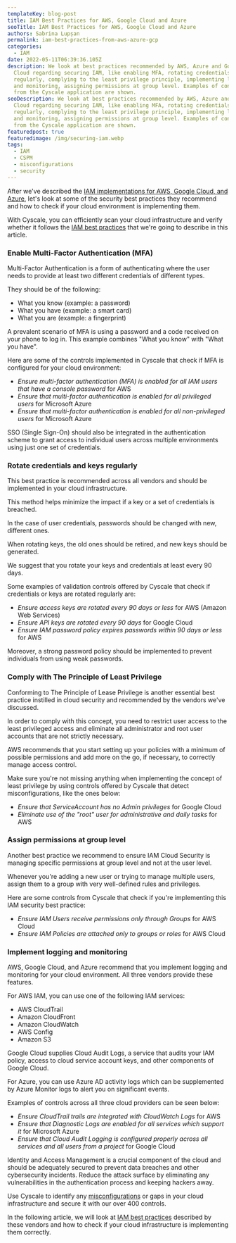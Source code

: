```yaml
---
templateKey: blog-post
title: IAM Best Practices for AWS, Google Cloud and Azure
seoTitle: IAM Best Practices for AWS, Google Cloud and Azure
authors: Sabrina Lupșan
permalink: iam-best-practices-from-aws-azure-gcp
categories:
  - IAM
date: 2022-05-11T06:39:36.105Z
description: We look at best practices recommended by AWS, Azure and Google
  Cloud regarding securing IAM, like enabling MFA, rotating credentials and keys
  regularly, complying to the least privilege principle, implementing logging
  and monitoring, assigning permissions at group level. Examples of controls
  from the Cyscale application are shown.
seoDescription: We look at best practices recommended by AWS, Azure and Google
  Cloud regarding securing IAM, like enabling MFA, rotating credentials and keys
  regularly, complying to the least privilege principle, implementing logging
  and monitoring, assigning permissions at group level. Examples of controls
  from the Cyscale application are shown.
featuredpost: true
featuredimage: /img/securing-iam.webp
tags:
  - IAM
  - CSPM
  - misconfigurations
  - security
---
```

<!--StartFragment-->

After we've described the [IAM implementations for AWS, Google Cloud, and Azure](https://cyscale.com/blog/iam-services-in-aws-azure-gcp/), let's look at some of the security best practices they recommend and how to check if your cloud environment is implementing them. 

With Cyscale, you can efficiently scan your cloud infrastructure and verify whether it follows the [IAM best practices](https://cyscale.com/blog/iam-best-practices-identity/) that we're going to describe in this article. 

<div id="MFA">

### Enable Multi-Factor Authentication (MFA) 

Multi-Factor Authentication is a form of authenticating where the user needs to provide at least two different credentials of different types.  

They should be of the following: 

* What you know (example: a password) 
* What you have (example: a smart card) 
* What you are (example: a fingerprint) 

A prevalent scenario of MFA is using a password and a code received on your phone to log in. This example combines "What you know" with "What you have".  

Here are some of the controls implemented in Cyscale that check if MFA is configured for your cloud environment: 

* *Ensure multi-factor authentication (MFA) is enabled for all IAM users that have a console password* for AWS 
* *Ensure that multi-factor authentication is enabled for all privileged users* for Microsoft Azure 
* *Ensure that multi-factor authentication is enabled for all non-privileged users* for Microsoft Azure 

SSO (Single Sign-On) should also be integrated in the authentication scheme to grant access to individual users across multiple environments using just one set of credentials. 

</div>

### Rotate credentials and keys regularly 

This best practice is recommended across all vendors and should be implemented in your cloud infrastructure.  

This method helps minimize the impact if a key or a set of credentials is breached. 

In the case of user credentials, passwords should be changed with new, different ones. 

When rotating keys, the old ones should be retired, and new keys should be generated. 

We suggest that you rotate your keys and credentials at least every 90 days. 

Some examples of validation controls offered by Cyscale that check if credentials or keys are rotated regularly are: 

* *Ensure access keys are rotated every 90 days or less* for AWS (Amazon Web Services) 
* *Ensure API keys are rotated every 90 days* for Google Cloud
* *Ensure IAM password policy expires passwords within 90 days or less* for AWS 

Moreover, a strong password policy should be implemented to prevent individuals from using weak passwords. 

### Comply with The Principle of Least Privilege 

Conforming to The Principle of Lease Privilege is another essential best practice instilled in cloud security and recommended by the vendors we've discussed.  

In order to comply with this concept, you need to restrict user access to the least privileged access and eliminate all administrator and root user accounts that are not strictly necessary.  

AWS recommends that you start setting up your policies with a minimum of possible permissions and add more on the go, if necessary, to correctly manage access control.  

Make sure you're not missing anything when implementing the concept of least privilege by using controls offered by Cyscale that detect misconfigurations, like the ones below: 

* *Ensure that ServiceAccount has no Admin privileges* for Google Cloud
* *Eliminate use of the "root" user for administrative and daily tasks* for AWS 

### Assign permissions at group level  

Another best practice we recommend to ensure IAM Cloud Security is managing specific permissions at group level and not at the user level. 

Whenever you're adding a new user or trying to manage multiple users, assign them to a group with very well-defined rules and privileges. 

Here are some controls from Cyscale that check if you're implementing this IAM security best practice: 

* *Ensure IAM Users receive permissions only through Groups* for AWS Cloud 
* *Ensure IAM Policies are attached only to groups or roles* for AWS Cloud 

### Implement logging and monitoring 

AWS, Google Cloud, and Azure recommend that you implement logging and monitoring for your cloud environment. All three vendors provide these features.  

For AWS IAM, you can use one of the following IAM services: 

* AWS CloudTrail 
* Amazon CloudFront 
* Amazon CloudWatch 
* AWS Config 
* Amazon S3 

Google Cloud supplies Cloud Audit Logs, a service that audits your IAM policy, access to cloud service account keys, and other components of Google Cloud. 

For Azure, you can use Azure AD activity logs which can be supplemented by Azure Monitor logs to alert you on significant events. 

Examples of controls across all three cloud providers can be seen below: 

* *Ensure CloudTrail trails are integrated with CloudWatch Logs* for AWS 
* *Ensure that Diagnostic Logs are enabled for all services which support it* for Microsoft Azure 
* *Ensure that Cloud Audit Logging is configured properly across all services and all users from a project* for Google Cloud

Identity and Access Management is a crucial component of the cloud and should be adequately secured to prevent data breaches and other cybersecurity incidents. Reduce the attack surface by eliminating any vulnerabilities in the authentication process and keeping hackers away.

Use Cyscale to identify any [misconfigurations](https://cyscale.com/blog/common-cloud-misconfigurations-how-to-avoid-them/) or gaps in your cloud infrastructure and secure it with our over 400 controls. 

In the following article, we will look at [IAM best practices](https://cyscale.com/blog/iam-best-practices-identity/) described by these vendors and how to check if your cloud infrastructure is implementing them correctly.

<!--EndFragment-->